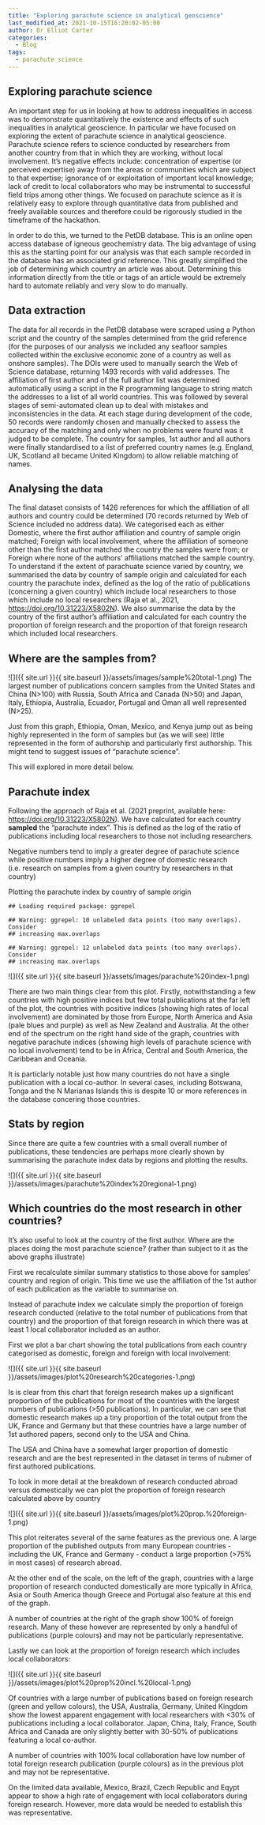 ```yaml
---
title: "Exploring parachute science in analytical geoscience"
last_modified_at: 2021-10-15T16:20:02-05:00
author: Dr Elliot Carter
categories:
  - Blog
tags:
  - parachute science
---
```


## Exploring parachute science

An important step for us in looking at how to address inequalities in
access was to demonstrate quantitatively the existence and effects of
such inequalities in analytical geoscience. In particular we have
focused on exploring the extent of parachute science in analytical
geoscience. Parachute science refers to science conducted by researchers
from another country from that in which they are working, without local
involvement. It’s negative effects include: concentration of expertise
(or perceived expertise) away from the areas or communities which are
subject to that expertise; ignorance of or exploitation of important
local knowledge; lack of credit to local collaborators who may be
instrumental to successful field trips among other things. We focused on
parachute science as it is relatively easy to explore through
quantitative data from published and freely available sources and
therefore could be rigorously studied in the timeframe of the hackathon.

In order to do this, we turned to the PetDB database. This is an online
open access database of igneous geochemistry data. The big advantage of
using this as the starting point for our analysis was that each sample
recorded in the database has an associated grid reference. This greatly
simplified the job of determining which country an article was about.
Determining this information directly from the title or tags of an
article would be extremely hard to automate reliably and very slow to do
manually.

## Data extraction

The data for all records in the PetDB database were scraped using a
Python script and the country of the samples determined from the grid
reference (for the purposes of our analysis we included any seafloor
samples collected within the exclusive economic zone of a country as
well as onshore samples). The DOIs were used to manually search the Web
of Science database, returning 1493 records with valid addresses. The
affiliation of first author and of the full author list was determined
automatically using a script in the R programming language to string
match the addresses to a list of all world countries. This was followed
by several stages of semi-automated clean up to deal with mistakes and
inconsistencies in the data. At each stage during development of the
code, 50 records were randomly chosen and manually checked to assess the
accuracy of the matching and only when no problems were found was it
judged to be complete. The country for samples, 1st author and all
authors were finally standardised to a list of preferred country names
(e.g. England, UK, Scotland all became United Kingdom) to allow reliable
matching of names.

## Analysing the data

The final dataset consists of 1426 references for which the affiliation
of all authors and country could be determined (70 records returned by
Web of Science included no address data). We categorised each as either
Domestic, where the first author affiliation and country of sample
origin matched; Foreign with local involvement, where the affiliation of
someone other than the first author matched the country the samples were
from; or Foreign where none of the authors’ affiliations matched the
sample country. To understand if the extent of parachuate science varied
by country, we summarised the data by country of sample origin and
calculated for each country the parachute index, defined as the log of
the ratio of publications (concerning a given country) which include
local researchers to those which include no local researchers (Raja et
al., 2021, <https://doi.org/10.31223/X5802N>). We also summarise the
data by the country of the first author’s affiliation and calculated for
each country the proportion of foreign research and the proportion of
that foreign research which included local researchers.

## Where are the samples from?

![]({{ site.url }}{{ site.baseurl }}/assets/images/sample%20total-1.png)
The largest number of publications concern samples from the United
States and China (N\>100) with Russia, South Africa and Canada (N\>50)
and Japan, Italy, Ethiopia, Australia, Ecuador, Portugal and Oman all
well represented (N\>25).

Just from this graph, Ethiopia, Oman, Mexico, and Kenya jump out as
being highly represented in the form of samples but (as we will see)
little represented in the form of authorship and particularly first
authorship. This might tend to suggest issues of “parachute science”.

This will explored in more detail below.

## Parachute index

Following the approach of Raja et al. (2021 preprint, available here:
<https://doi.org/10.31223/X5802N>). We have calculated for each country
**sampled** the “parachute index”. This is defined as the log of the
ratio of publications including local researchers to those not including
researchers.

Negative numbers tend to imply a greater degree of parachute science
while positive numbers imply a higher degree of domestic research
(i.e. research on samples from a given country by researchers in that
country)

Plotting the parachute index by country of sample origin

    ## Loading required package: ggrepel

    ## Warning: ggrepel: 10 unlabeled data points (too many overlaps). Consider
    ## increasing max.overlaps

    ## Warning: ggrepel: 12 unlabeled data points (too many overlaps). Consider
    ## increasing max.overlaps

![]({{ site.url }}{{ site.baseurl }}/assets/images/parachute%20index-1.png)

There are two main things clear from this plot. Firstly, notwithstanding
a few countries with high positive indices but few total publications at
the far left of the plot, the countries with positive indices (showing
high rates of local involvement) are dominated by those from Europe,
North America and Asia (pale blues and purple) as well as New Zealand
and Australia. At the other end of the spectrum on the right hand side
of the graph, countries with negative parachute indices (showing high
levels of parachute science with no local involvement) tend to be in
Africa, Central and South America, the Caribbean and Oceania.

It is particlarly notable just how many countries do not have a single
publication with a local co-author. In several cases, including
Botswana, Tonga and the N Marianas Islands this is despite 10 or more
references in the database concering those countries.

## Stats by region

Since there are quite a few countries with a small overall number of
publications, these tendencies are perhaps more clearly shown by
summarising the parachute index data by regions and plotting the
results.

![]({{ site.url }}{{ site.baseurl }}/assets/images/parachute%20index%20regional-1.png)

## Which countries do the most research in other countries?

It’s also useful to look at the country of the first author. Where are
the places doing the most parachute science? (rather than subject to it
as the above graphs illustrate)

First we recalculate similar summary statistics to those above for
samples’ country and region of origin. This time we use the affiliation
of the 1st author of each publication as the variable to summarise on.

Instead of parachute index we calculate simply the proportion of foreign
research conducted (relative to the total number of publications from
that country) and the proportion of that foreign research in which there
was at least 1 local collaborator included as an author.

First we plot a bar chart showing the total publications from each
country categorised as domestic, foreign and foreign with local
involvement:

![]({{ site.url }}{{ site.baseurl }}/assets/images/plot%20research%20categories-1.png)

Is is clear from this chart that foreign research makes up a significant
proportion of the publications for most of the countries with the
largest numbers of publications (\>50 publications). In particular, we
can see that domestic research makes up a tiny proportion of the total
output from the UK, France and Germany but that these countries have a
large number of 1st authored papers, second only to the USA and China.

The USA and China have a somewhat larger proportion of domestic research
and are the best represented in the dataset in terms of nubmer of first
authored publications.

To look in more detail at the breakdown of research conducted abroad
versus domestically we can plot the proportion of foreign research
calculated above by country

![]({{ site.url }}{{ site.baseurl }}/assets/images/plot%20prop.%20foreign-1.png)

This plot reiterates several of the same features as the previous one. A
large proportion of the published outputs from many European countries -
including the UK, France and Germany - conduct a large proportion (\>75%
in most cases) of research abroad.

At the other end of the scale, on the left of the graph, countries with
a large proportion of research conducted domestically are more typically
in Africa, Asia or South America though Greece and Portugal also feature
at this end of the graph.

A number of countries at the right of the graph show 100% of foreign
research. Many of these however are represented by only a handful of
publications (purple colours) and may not be particularly
representative.

Lastly we can look at the proportion of foreign research which includes
local collaborators:

![]({{ site.url }}{{ site.baseurl }}/assets/images/plot%20prop%20incl.%20local-1.png)

Of countries with a large number of publications based on foreign
research (green and yellow colours), the USA, Australia, Germany, United
Kingdom show the lowest apparent engagement with local researchers with
\<30% of publications including a local collaborator. Japan, China,
Italy, France, South Africa and Canada are only slightly better with
30-50% of publications featuring a local co-author.

A number of countries with 100% local collaboration have low number of
total foreign research publication (purple colours) as in the previous
plot and may not be representative.

On the limited data available, Mexico, Brazil, Czech Republic and Eqypt
appear to show a high rate of engagement with local collaborators during
foreign research. However, more data would be needed to establish this
was representative.
